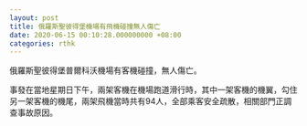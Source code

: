 ```yaml
---
layout: post
title: 俄羅斯聖彼得堡機場有飛機碰撞無人傷亡
date: 2020-06-15 00:10:28.000000000 +08:00
categories: rthk
---
```


俄羅斯聖彼得堡普爾科沃機場有客機碰撞，無人傷亡。

事發在當地星期日下午，兩架客機在機場跑道滑行時，其中一架客機的機翼，勾住另一架客機的機尾，兩架飛機當時共有94人，全部乘客安全疏散，相關部門正調查事故原因。
